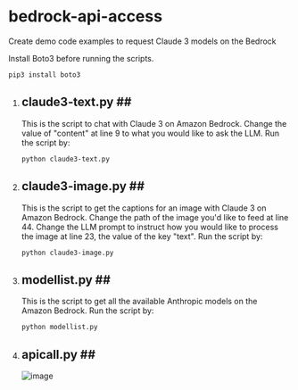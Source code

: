 # bedrock-api-access
Create demo code examples to request Claude 3 models on the Bedrock

Install Boto3 before running the scripts.
```
pip3 install boto3
```

1. ## claude3-text.py ##  <br />
   This is the script to chat with Claude 3 on Amazon Bedrock. Change the value of "content" at line 9 to what you would like to ask the LLM.
   Run the script by:
   ```
   python claude3-text.py
   ```
2. ## claude3-image.py ##  <br />
   This is the script to get the captions for an image with Claude 3 on Amazon Bedrock. Change the path of the image you'd like to feed at line 44.
   Change the LLM prompt to instruct how you would like to process the image at line 23, the value of the key "text".
   Run the script by:
   ```
   python claude3-image.py
   ```
3. ## modellist.py ##  <br />
   This is the script to get all the available Anthropic models on the Amazon Bedrock.
   Run the script by:
   ```
   python modellist.py
   ```

4. ## apicall.py ##  <br />
   
   ![image](https://github.com/szl0144/bedrock-api-access/assets/40918217/9acfd1b8-70a0-4012-a530-3ec77cdc0c0e)

